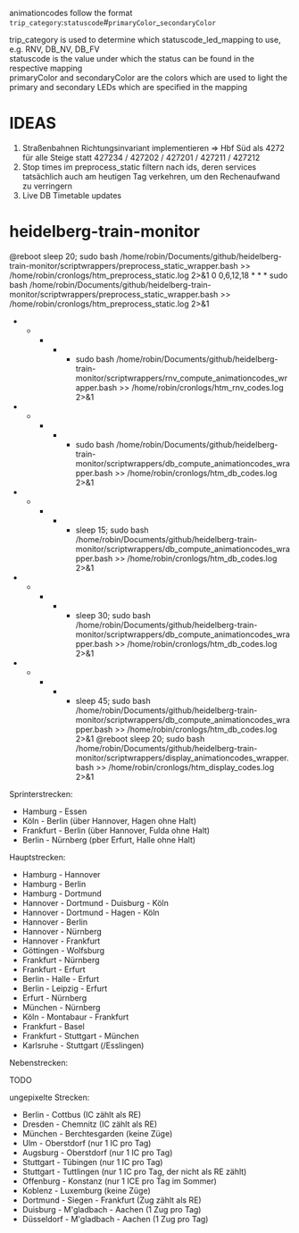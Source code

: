 animationcodes follow the format
`trip_category`:`statuscode`#`primaryColor`_`secondaryColor`

trip_category is used to determine which statuscode_led_mapping to use, e.g. RNV, DB_NV, DB_FV  
statuscode is the value under which the status can be found in the respective mapping   
primaryColor and secondaryColor are the colors which are used to light the primary and secondary LEDs which are specified in the mapping



# IDEAS
1. Straßenbahnen Richtungsinvariant implementieren => Hbf Süd als 4272 für alle Steige statt 427234 / 427202 / 427201 / 427211 / 427212
2. Stop times im preprocess_static filtern nach ids, deren services tatsächlich auch am heutigen Tag verkehren, um den Rechenaufwand zu verringern
3. Live DB Timetable updates



# heidelberg-train-monitor
@reboot sleep 20; sudo bash /home/robin/Documents/github/heidelberg-train-monitor/scriptwrappers/preprocess_static_wrapper.bash >> /home/robin/cronlogs/htm_preprocess_static.log 2>&1
0 0,6,12,18 * * * sudo bash /home/robin/Documents/github/heidelberg-train-monitor/scriptwrappers/preprocess_static_wrapper.bash >> /home/robin/cronlogs/htm_preprocess_static.log 2>&1
* * * * * sudo bash /home/robin/Documents/github/heidelberg-train-monitor/scriptwrappers/rnv_compute_animationcodes_wrapper.bash >> /home/robin/cronlogs/htm_rnv_codes.log 2>&1
* * * * * sudo bash /home/robin/Documents/github/heidelberg-train-monitor/scriptwrappers/db_compute_animationcodes_wrapper.bash >> /home/robin/cronlogs/htm_db_codes.log 2>&1
* * * * * sleep 15; sudo bash /home/robin/Documents/github/heidelberg-train-monitor/scriptwrappers/db_compute_animationcodes_wrapper.bash >> /home/robin/cronlogs/htm_db_codes.log 2>&1
* * * * * sleep 30; sudo bash /home/robin/Documents/github/heidelberg-train-monitor/scriptwrappers/db_compute_animationcodes_wrapper.bash >> /home/robin/cronlogs/htm_db_codes.log 2>&1
* * * * * sleep 45; sudo bash /home/robin/Documents/github/heidelberg-train-monitor/scriptwrappers/db_compute_animationcodes_wrapper.bash >> /home/robin/cronlogs/htm_db_codes.log 2>&1
@reboot sleep 20; sudo bash /home/robin/Documents/github/heidelberg-train-monitor/scriptwrappers/display_animationcodes_wrapper.bash >> /home/robin/cronlogs/htm_display_codes.log 2>&1



Sprinterstrecken:
- Hamburg - Essen
- Köln - Berlin (über Hannover, Hagen ohne Halt)
- Frankfurt - Berlin (über Hannover, Fulda ohne Halt)
- Berlin - Nürnberg (pber Erfurt, Halle ohne Halt)

Hauptstrecken:
- Hamburg - Hannover
- Hamburg - Berlin
- Hamburg - Dortmund
- Hannover - Dortmund - Duisburg - Köln
- Hannover - Dortmund - Hagen - Köln
- Hannover - Berlin
- Hannover - Nürnberg
- Hannover - Frankfurt
- Göttingen - Wolfsburg
- Frankfurt - Nürnberg
- Frankfurt - Erfurt
- Berlin - Halle - Erfurt
- Berlin - Leipzig - Erfurt
- Erfurt - Nürnberg
- München - Nürnberg
- Köln - Montabaur - Frankfurt
- Frankfurt - Basel 
- Frankfurt - Stuttgart - München
- Karlsruhe - Stuttgart (/Esslingen)

Nebenstrecken:

TODO



ungepixelte Strecken:
- Berlin - Cottbus (IC zählt als RE)
- Dresden - Chemnitz (IC zählt als RE)
- München - Berchtesgarden (keine Züge)
- Ulm - Oberstdorf (nur 1 IC pro Tag)
- Augsburg - Oberstdorf (nur 1 IC pro Tag)
- Stuttgart - Tübingen (nur 1 IC pro Tag)
- Stuttgart - Tuttlingen (nur 1 IC pro Tag, der nicht als RE zählt)
- Offenburg - Konstanz (nur 1 ICE pro Tag im Sommer)
- Koblenz - Luxemburg (keine Züge)
- Dortmund - Siegen - Frankfurt (Zug zählt als RE)
- Duisburg - M'gladbach - Aachen (1 Zug pro Tag)
- Düsseldorf - M'gladbach - Aachen (1 Zug pro Tag)
